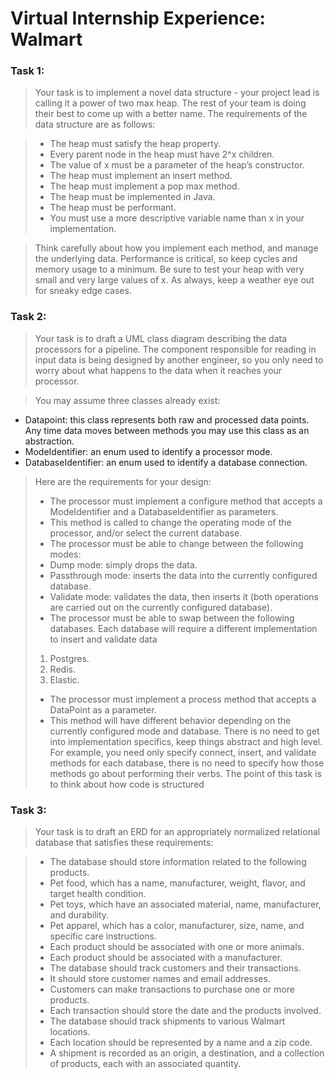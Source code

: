 # Virtual Internship Experience: Walmart

### Task 1: 
> Your task is to implement a novel data structure - your project lead is calling it a power of two max heap. The rest of your  team is doing their best to come up with a better name. The requirements of the data structure are as follows:

> - The heap must satisfy the heap property.
> - Every parent node in the heap must have 2^x children.
> - The value of x must be a parameter of the heap’s constructor.
> - The heap must implement an insert method.
> - The heap must implement a pop max method.
> - The heap must be implemented in Java.
> - The heap must be performant.
> - You must use a more descriptive variable name than x in your implementation.

> Think carefully about how you implement each method, and manage the underlying data. Performance is critical, so keep cycles and memory usage to a minimum. Be sure to test your heap with very small and very large values of x. As always, keep a weather eye out for sneaky edge cases.

### Task 2:
> Your task is to draft a UML class diagram describing the data processors for a pipeline. The component responsible for reading in input data is being designed by another engineer, so you only need to worry about what happens to the data when it reaches your processor. 

> You may assume three classes already exist:
- Datapoint: this class represents both raw and processed data points. Any time data moves between methods you may use this class as an abstraction.
- ModeIdentifier: an enum used to identify a processor mode.
- DatabaseIdentifier: an enum used to identify a database connection.

> Here are the requirements for your design:
> - The processor must implement a configure method that accepts a ModeIdentifier and a DatabaseIdentifier as parameters.
> - This method is called to change the operating mode of the processor, and/or select the current database.
> - The processor must be able to change between the following modes:
> - Dump mode: simply drops the data.
> - Passthrough mode: inserts the data into the currently configured database.
> - Validate mode: validates the data, then inserts it (both operations are carried out on the currently configured database).
> - The processor must be able to swap between the following databases. Each database will require a different implementation to insert and validate data
> 1. Postgres.
> 2. Redis.
> 3.  Elastic.
> - The processor must implement a process method that accepts a DataPoint as a parameter.
> - This method will have different behavior depending on the currently configured mode and database.
> There is no need to get into implementation specifics, keep things abstract and high level. For example, you need only specify connect, insert, and validate methods for each database, there is no need to specify how those methods go about performing their verbs. The point of this task is to think about how code is structured 

### Task 3: 
> Your task is to draft an ERD for an appropriately normalized relational database that satisfies these requirements:

> - The database should store information related to the following products.
> - Pet food, which has a name, manufacturer, weight, flavor, and target health condition.
> - Pet toys, which have an associated material, name, manufacturer, and durability.
> - Pet apparel, which has a color, manufacturer, size, name, and specific care instructions.
> - Each product should be associated with one or more animals.
> - Each product should be associated with a manufacturer.
> - The database should track customers and their transactions.
> - It should store customer names and email addresses.
> - Customers can make transactions to purchase one or more products.
> - Each transaction should store the date and the products involved.
> - The database should track shipments to various Walmart locations.
> - Each location should be represented by a name and a zip code.
> - A shipment is recorded as an origin, a destination, and a collection of products, each with an associated quantity.

